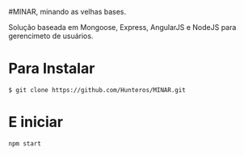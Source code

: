 #MINAR, minando as velhas bases.

Solução baseada em Mongoose, Express, AngularJS e NodeJS para gerencimeto de usuários.

Para Instalar
========

`$ git clone https://github.com/Hunteros/MINAR.git`

E iniciar
========

`npm start`
